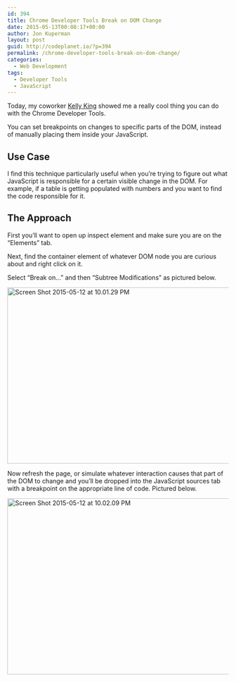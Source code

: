 ```yaml
---
id: 394
title: Chrome Developer Tools Break on DOM Change
date: 2015-05-13T00:08:17+00:00
author: Jon Kuperman
layout: post
guid: http://codeplanet.io/?p=394
permalink: /chrome-developer-tools-break-on-dom-change/
categories:
  - Web Development
tags:
  - Developer Tools
  - JavaScript
---
```

Today, my coworker [Kelly King](https://twitter.com/kng) showed me a really cool thing you can do with the Chrome Developer Tools.

You can set breakpoints on changes to specific parts of the DOM, instead of manually placing them inside your JavaScript.

## Use Case

I find this technique particularly useful when you&#8217;re trying to figure out what JavaScript is responsible for a certain visible change in the DOM. For example, if a table is getting populated with numbers and you want to find the code responsible for it.

## The Approach

First you&#8217;ll want to open up inspect element and make sure you are on the &#8220;Elements&#8221; tab.

Next, find the container element of whatever DOM node you are curious about and right click on it.

Select &#8220;Break on&#8230;&#8221; and then &#8220;Subtree Modifications&#8221; as pictured below.

[<img class="alignnone size-large wp-image-396" src="https://codeplanet.io/wp-content/uploads/2015/05/Screen-Shot-2015-05-12-at-10.01.29-PM-1024x640.png" alt="Screen Shot 2015-05-12 at 10.01.29 PM" width="640" height="400" srcset="https://codeplanet.io/wp-content/uploads/2015/05/Screen-Shot-2015-05-12-at-10.01.29-PM-1024x640.png 1024w, https://codeplanet.io/wp-content/uploads/2015/05/Screen-Shot-2015-05-12-at-10.01.29-PM-300x188.png 300w, https://codeplanet.io/wp-content/uploads/2015/05/Screen-Shot-2015-05-12-at-10.01.29-PM-768x480.png 768w, https://codeplanet.io/wp-content/uploads/2015/05/Screen-Shot-2015-05-12-at-10.01.29-PM-1200x750.png 1200w, https://codeplanet.io/wp-content/uploads/2015/05/Screen-Shot-2015-05-12-at-10.01.29-PM.png 1280w" sizes="(max-width: 640px) 100vw, 640px" />](https://codeplanet.io/wp-content/uploads/2015/05/Screen-Shot-2015-05-12-at-10.01.29-PM.png)

Now refresh the page, or simulate whatever interaction causes that part of the DOM to change and you&#8217;ll be dropped into the JavaScript sources tab with a breakpoint on the appropriate line of code. Pictured below.

[<img class="alignnone size-large wp-image-397" src="https://codeplanet.io/wp-content/uploads/2015/05/Screen-Shot-2015-05-12-at-10.02.09-PM-1024x640.png" alt="Screen Shot 2015-05-12 at 10.02.09 PM" width="640" height="400" srcset="https://codeplanet.io/wp-content/uploads/2015/05/Screen-Shot-2015-05-12-at-10.02.09-PM-1024x640.png 1024w, https://codeplanet.io/wp-content/uploads/2015/05/Screen-Shot-2015-05-12-at-10.02.09-PM-300x188.png 300w, https://codeplanet.io/wp-content/uploads/2015/05/Screen-Shot-2015-05-12-at-10.02.09-PM-768x480.png 768w, https://codeplanet.io/wp-content/uploads/2015/05/Screen-Shot-2015-05-12-at-10.02.09-PM-1200x750.png 1200w, https://codeplanet.io/wp-content/uploads/2015/05/Screen-Shot-2015-05-12-at-10.02.09-PM.png 1280w" sizes="(max-width: 640px) 100vw, 640px" />](https://codeplanet.io/wp-content/uploads/2015/05/Screen-Shot-2015-05-12-at-10.02.09-PM.png)
